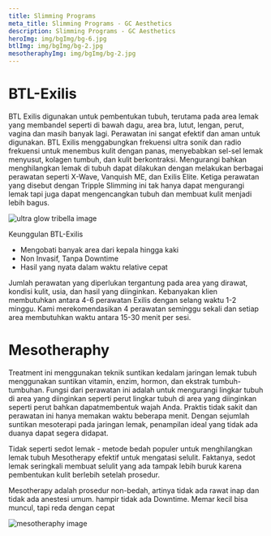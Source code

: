 ```yaml
---
title: Slimming Programs
meta_title: Slimming Programs - GC Aesthetics
description: Slimming Programs - GC Aesthetics
heroImg: img/bgImg/bg-6.jpg
btlImg: img/bgImg/bg-2.jpg
mesotheraphyImg: img/bgImg/bg-2.jpg
---
```


<div class="container">

# BTL-Exilis

BTL Exilis digunakan untuk pembentukan tubuh, terutama pada area lemak yang membandel seperti di bawah dagu, area bra, lutut, lengan,
perut, vagina dan masih banyak lagi. Perawatan ini sangat efektif dan aman untuk digunakan. BTL Exilis menggabungkan frekuensi ultra
sonik dan radio frekuensi untuk menembus kulit dengan panas, menyebabkan sel-sel lemak menyusut, kolagen tumbuh, dan kulit
berkontraksi. Mengurangi bahkan menghilangkan lemak di tubuh dapat dilakukan dengan melakukan berbagai perawatan seperti X-Wave,
Vanquish ME, dan Exilis Elite. Ketiga perawatan yang disebut dengan Tripple Slimming ini tak hanya dapat mengurangi lemak tapi juga
dapat mengencangkan tubuh dan membuat kulit menjadi lebih bagus.

<div class="row mt-4">
<div class="col-12 col-md-6 col-lg-4">

<img :src="btlImg" class="w-100" alt="ultra glow tribella image" />

</div>
<div class="col-12 col-md-6 col-lg-8 mt-4 mt-md-0">

Keunggulan BTL-Exilis

- Mengobati banyak area dari kepala hingga kaki
- Non Invasif, Tanpa Downtime
- Hasil yang nyata dalam waktu relative cepat

Jumlah perawatan yang diperlukan tergantung pada area yang dirawat, kondisi kulit, usia, dan hasil yang diinginkan. Kebanyakan klien membutuhkan antara 4-6 perawatan Exilis dengan selang waktu 1-2 minggu. Kami merekomendasikan 4 perawatan seminggu sekali dan setiap area membutuhkan waktu antara 15-30 menit per sesi.

</div>
</div>

<div class="row mt-4">
<div class="col-12 col-md-6 col-lg-9 mt-4 mt-md-0">

# Mesotheraphy

Treatment ini menggunakan teknik suntikan kedalam jaringan lemak tubuh
menggunakan suntikan vitamin, enzim, hormon, dan ekstrak tumbuh-tumbuhan. Fungsi
dari perawatan ini adalah untuk mengurangi lingkar tubuh di area yang diinginkan
seperti perut lingkar tubuh di area yang diinginkan seperti perut bahkan
dapatmembentuk wajah Anda. Praktis tidak sakit dan perawatan ini hanya memakan
waktu beberapa menit. Dengan sejumlah suntikan mesoterapi pada jaringan lemak,
penampilan ideal yang tidak ada duanya dapat segera didapat.

Tidak seperti sedot lemak - metode bedah populer untuk menghilangkan lemak tubuh
Mesotherapy efektif untuk mengatasi selulit. Faktanya, sedot lemak seringkali
membuat selulit yang ada tampak lebih buruk karena pembentukan kulit berlebih
setelah prosedur.

Mesotherapy adalah prosedur non-bedah, artinya tidak ada rawat inap dan tidak ada
anestesi umum. hampir tidak ada Downtime. Memar kecil bisa muncul, tapi reda
dengan cepat

</div>
<div class="col-12 col-md-6 col-lg-3">

<img :src="mesotheraphyImg" class="custom-img w-100" alt="mesotheraphy image" />

</div>
</div>

</div>
